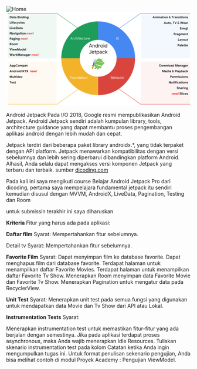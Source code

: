 ![Home](preview.png)
![Home](jetpack.png)

Android Jetpack
Pada I/O 2018, Google resmi mempublikasikan Android Jetpack. Android Jetpack sendiri adalah kumpulan library, tools, architecture guidance yang dapat membantu proses pengembangan aplikasi android dengan lebih mudah dan cepat. 

Jetpack terdiri dari beberapa paket library androidx.*, yang tidak terpaket dengan API platform. Jetpack menawarkan kompatibilitas dengan versi sebelumnya dan lebih sering diperbarui dibandingkan platform Android. Alhasil, Anda selalu dapat mengakses versi komponen Jetpack yang terbaru dan terbaik.
sumber [dicoding.com](https://www.dicoding.com/academies/129/ "dicoding.com")

Pada kali ini saya mengikuti course Belajar Android Jetpack Pro dari dicoding,
pertama saya mempelajara fundamental jetpack itu sendiri kemudian disusul dengan MVVM, AndroidX, LiveData, Pagination, Testing dan Room

untuk submissin terakhir ini saya diharuskan

**Kriteria**
Fitur yang harus ada pada aplikasi:

**Daftar film**
Syarat:
Mempertahankan fitur sebelumnya.

Detail tv
Syarat:
Mempertahankan fitur sebelumnya.

**Favorite Film**
Syarat:
Dapat menyimpan film ke database favorite.
Dapat menghapus film dari database favorite.
Terdapat halaman untuk menampilkan daftar Favorite Movies.
Terdapat halaman untuk menampilkan daftar Favorite Tv Show.
Menerapkan Room menyimpan data Favorite Movie dan Favorite Tv Show.
Menerapkan Pagination untuk mengatur data pada RecyclerView.

**Unit Test**
Syarat:
Menerapkan unit test pada semua fungsi yang digunakan untuk mendapatkan data Movie dan Tv Show dari API atau Lokal.

**Instrumentation Tests**
Syarat:

Menerapkan instrumentation test untuk memastikan fitur-fitur yang ada berjalan dengan semestinya.
Jika pada aplikasi terdapat proses asynchronous, maka Anda wajib menerapkan Idle Resources.
Tuliskan skenario instrumentation test pada kolom Catatan ketika Anda ingin mengumpulkan tugas ini. Untuk format penulisan sekenario pengujian, Anda bisa melihat contoh di modul Proyek Academy : Pengujian ViewModel.

